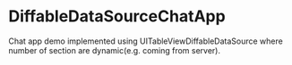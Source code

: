 # DiffableDataSourceChatApp
Chat app demo implemented using UITableViewDiffableDataSource where  number of section are dynamic(e.g. coming from server). 
